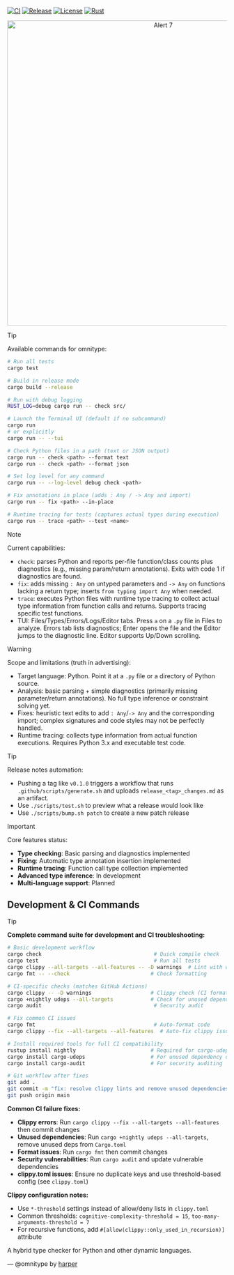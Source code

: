 [![CI](https://github.com/bniladridas/omnitype/workflows/CI/badge.svg)](https://github.com/bniladridas/omnitype/actions)
[![Release](https://github.com/bniladridas/omnitype/actions/workflows/release.yml/badge.svg)](https://github.com/bniladridas/omnitype/actions/workflows/release.yml)
[![License](https://img.shields.io/badge/license-Apache%202.0-blue.svg)](LICENSE)
[![Rust](https://img.shields.io/badge/rust-1.89%2B-orange.svg)](https://www.rust-lang.org)

<p align="middle">
  <img src="https://github.com/user-attachments/assets/ce273fbf-3e59-41b3-b0cf-a699327963e0" width="700" alt="Alert 7" />
</p>



> [!TIP]
> Available commands for omnitype:
> ```bash
> # Run all tests
> cargo test
> 
> # Build in release mode
> cargo build --release
> 
> # Run with debug logging
> RUST_LOG=debug cargo run -- check src/
> 
> # Launch the Terminal UI (default if no subcommand)
> cargo run
> # or explicitly
> cargo run -- --tui
> 
> # Check Python files in a path (text or JSON output)
> cargo run -- check <path> --format text
> cargo run -- check <path> --format json
> 
> # Set log level for any command
> cargo run -- --log-level debug check <path>
> 
> # Fix annotations in place (adds : Any / -> Any and import)
> cargo run -- fix <path> --in-place
> 
> # Runtime tracing for tests (captures actual types during execution)
> cargo run -- trace <path> --test <name>
> ```

> [!NOTE]
> Current capabilities:
> - `check`: parses Python and reports per-file function/class counts plus diagnostics (e.g., missing param/return annotations). Exits with code 1 if diagnostics are found.
> - `fix`: adds missing `: Any` on untyped parameters and `-> Any` on functions lacking a return type; inserts `from typing import Any` when needed.
> - `trace`: executes Python files with runtime type tracing to collect actual type information from function calls and returns. Supports tracing specific test functions.
> - TUI: Files/Types/Errors/Logs/Editor tabs. Press `a` on a `.py` file in Files to analyze. Errors tab lists diagnostics; Enter opens the file and the Editor jumps to the diagnostic line. Editor supports Up/Down scrolling.

> [!WARNING]
> Scope and limitations (truth in advertising):
> - Target language: Python. Point it at a `.py` file or a directory of Python source.
> - Analysis: basic parsing + simple diagnostics (primarily missing parameter/return annotations). No full type inference or constraint solving yet.
> - Fixes: heuristic text edits to add `: Any`/`-> Any` and the corresponding import; complex signatures and code styles may not be perfectly handled.
> - Runtime tracing: collects type information from actual function executions. Requires Python 3.x and executable test code.

> [!TIP]
> Release notes automation:
> - Pushing a tag like `v0.1.0` triggers a workflow that runs `.github/scripts/generate.sh` and uploads `release_<tag>_changes.md` as an artifact.
> - Use `./scripts/test.sh` to preview what a release would look like
> - Use `./scripts/bump.sh patch` to create a new patch release

> [!IMPORTANT]
> Core features status:
> - **Type checking**: Basic parsing and diagnostics implemented
> - **Fixing**: Automatic type annotation insertion implemented  
> - **Runtime tracing**: Function call type collection implemented
> - **Advanced type inference**: In development
> - **Multi-language support**: Planned

## Development & CI Commands

> [!TIP]
> **Complete command suite for development and CI troubleshooting:**
> 
> ```bash
> # Basic development workflow
> cargo check                                    # Quick compile check
> cargo test                                     # Run all tests
> cargo clippy --all-targets --all-features -- -D warnings  # Lint with warnings as errors
> cargo fmt -- --check                          # Check formatting
> 
> # CI-specific checks (matches GitHub Actions)
> cargo clippy -- -D warnings                   # Clippy check (CI format)
> cargo +nightly udeps --all-targets            # Check for unused dependencies
> cargo audit                                    # Security audit
> 
> # Fix common CI issues
> cargo fmt                                      # Auto-format code
> cargo clippy --fix --all-targets --all-features  # Auto-fix clippy issues
> 
> # Install required tools for full CI compatibility
> rustup install nightly                        # Required for cargo-udeps
> cargo install cargo-udeps                     # For unused dependency checking
> cargo install cargo-audit                     # For security auditing
> 
> # Git workflow after fixes
> git add .
> git commit -m "fix: resolve clippy lints and remove unused dependencies"
> git push origin main
> ```
> 
> **Common CI failure fixes:**
> - **Clippy errors**: Run `cargo clippy --fix --all-targets --all-features` then commit changes
> - **Unused dependencies**: Run `cargo +nightly udeps --all-targets`, remove unused deps from `Cargo.toml`
> - **Format issues**: Run `cargo fmt` then commit changes
> - **Security vulnerabilities**: Run `cargo audit` and update vulnerable dependencies
> - **clippy.toml issues**: Ensure no duplicate keys and use threshold-based config (see `clippy.toml`)
> 
> **Clippy configuration notes:**
> - Use `*-threshold` settings instead of allow/deny lists in `clippy.toml`
> - Common thresholds: `cognitive-complexity-threshold = 15`, `too-many-arguments-threshold = 7`
> - For recursive functions, add `#[allow(clippy::only_used_in_recursion)]` attribute

A hybrid type checker for Python and other dynamic languages.

— @omnitype by [harper](https://github.com/harpertoken) 
